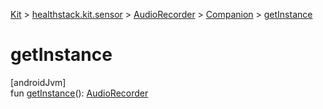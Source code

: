 
[Kit](../../../../kit.html) > [healthstack.kit.sensor](../../index.html) > [AudioRecorder](../index.html) > [Companion](index.html) > [getInstance](get-instance.html)



# getInstance



[androidJvm]\
fun [getInstance](get-instance.html)(): [AudioRecorder](../index.html)




